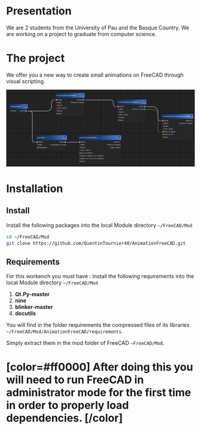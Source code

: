 # Presentation

We are 2 students from the University of Pau and the Basque Country.
We are working on a project to graduate from computer science.

# The project

We offer you a new way to create small animations on FreeCAD through visual scripting.

![Image de PyFlow](./docs/img/exampleNode.png)

# Installation

## Install

Install the following packages into the local Module directory `~/FreeCAD/Mod`

```bash
cd ~/FreeCAD/Mod
git clone https://github.com/QuentinTournier40/AnimationFreeCAD.git
```

## Requirements

For this workench you must have : 
Install the following requirements into the local Module directory `~/FreeCAD/Mod`

1. **Qt.Py-master**
2. **nine**
3. **blinker-master**
4. **docutils**

You will find in the folder requirements the compressed files of its libraries `~/FreeCAD/Mod/AnimationFreeCAD/requirements`.

Simply extract them in the mod folder of FreeCAD `~FreeCAD/Mod`.

# [color=#ff0000] After doing this you will need to run FreeCAD in **administrator mode** for the first time in order to properly load dependencies. [/color]